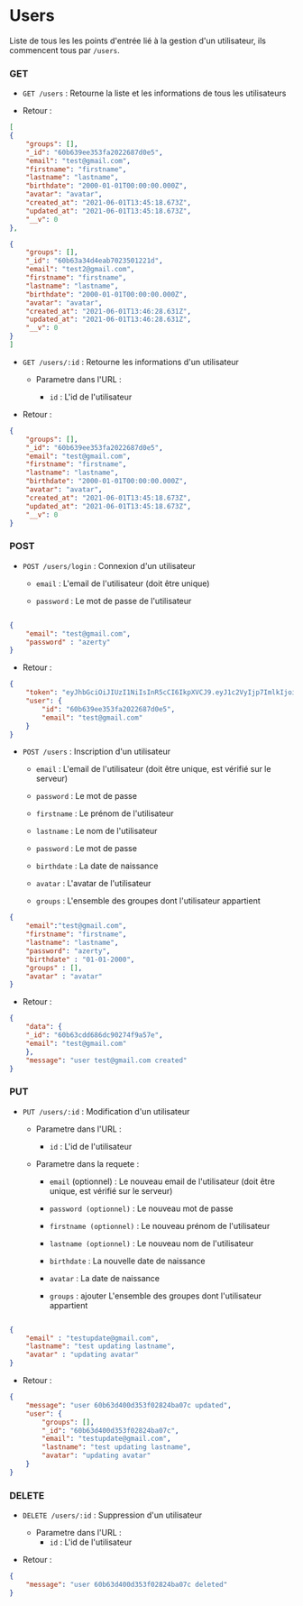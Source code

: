 # Users


Liste de tous les les points d'entrée lié à la gestion d'un utilisateur, ils commencent tous par `/users`.


### GET

-  `GET /users` : Retourne la liste et les informations de tous les utilisateurs

- Retour :
```json
[
{
	"groups": [],
	"_id": "60b639ee353fa2022687d0e5",
	"email": "test@gmail.com",
	"firstname": "firstname",
	"lastname": "lastname",
	"birthdate": "2000-01-01T00:00:00.000Z",
	"avatar": "avatar",
	"created_at": "2021-06-01T13:45:18.673Z",
	"updated_at": "2021-06-01T13:45:18.673Z",
	"__v": 0
},

{
	"groups": [],
	"_id": "60b63a34d4eab7023501221d",
	"email": "test2@gmail.com",
	"firstname": "firstname",
	"lastname": "lastname",
	"birthdate": "2000-01-01T00:00:00.000Z",
	"avatar": "avatar",
	"created_at": "2021-06-01T13:46:28.631Z",
	"updated_at": "2021-06-01T13:46:28.631Z",
	"__v": 0
}
]
```

-  `GET /users/:id` : Retourne les informations d'un utilisateur

  

	- Parametre dans l'URL :

		-  `id` : L'id de l'utilisateur

  

- Retour :
```json
{
	"groups": [],
	"_id": "60b639ee353fa2022687d0e5",
	"email": "test@gmail.com",
	"firstname": "firstname",
	"lastname": "lastname",
	"birthdate": "2000-01-01T00:00:00.000Z",
	"avatar": "avatar",
	"created_at": "2021-06-01T13:45:18.673Z",
	"updated_at": "2021-06-01T13:45:18.673Z",
	"__v": 0
}
```
  

### POST

  

-  `POST /users/login` : Connexion d'un utilisateur

	-  `email` : L'email de l'utilisateur (doit être unique)

	-  `password` : Le mot de passe de l'utilisateur

  

```json

{
	"email": "test@gmail.com",
	"password" : "azerty"
}

```

  

- Retour :

  

```json
{
	"token": "eyJhbGciOiJIUzI1NiIsInR5cCI6IkpXVCJ9.eyJ1c2VyIjp7ImlkIjoiNjBiNjM5ZWUzNTNmYTIwMjI2ODdkMGU1IiwiZW1haWwiOiJ0ZXN0QGdtYWlsLmNvbSJ9LCJpYXQiOjE2MjI1NTUzNzcsImV4cCI6MTYyNTE0NzM3N30.4sqMSNzR1IKv04erwkO9Hg8L-SLqgOlRBsmeAxRdYJk",
	"user": {
		"id": "60b639ee353fa2022687d0e5",
		"email": "test@gmail.com"
	}
}

```

  

-  `POST /users` : Inscription d'un utilisateur

	-  `email` : L'email de l'utilisateur (doit être unique, est vérifié sur le serveur)

	-  `password` : Le mot de passe

	-  `firstname` : Le prénom de l'utilisateur

	- `lastname` : Le nom de l'utilisateur

	-  `password` : Le mot de passe

	-   `birthdate` : La date de naissance
 
	-   `avatar` : L'avatar de l'utilisateur

	-   `groups` : L'ensemble des groupes dont l'utilisateur appartient

```json
{
	"email":"test@gmail.com",
	"firstname": "firstname",
	"lastname": "lastname",
	"password": "azerty",
	"birthdate" : "01-01-2000",
	"groups" : [],
	"avatar" : "avatar"
}
```

- Retour :

```json
{
	"data": {
	"_id": "60b63cdd686dc90274f9a57e",
	"email": "test@gmail.com"
	},
	"message": "user test@gmail.com created"
}

```

  
  

### PUT
 

-  `PUT /users/:id` : Modification d'un utilisateur 

  
	- Parametre dans l'URL :
		-  `id` : L'id de l'utilisateur
		
	- Parametre dans la requete :
		- `email` (optionnel) : Le nouveau email de l'utilisateur (doit être unique, est vérifié sur le serveur)

		-  `password (optionnel)` : Le nouveau mot de passe

		-  `firstname (optionnel)` : Le nouveau prénom de l'utilisateur

		- `lastname (optionnel)` : Le nouveau nom de l'utilisateur

		-   `birthdate` : La nouvelle date de naissance
 
		-   `avatar` : La date de naissance
		
		-   `groups` : ajouter L'ensemble des groupes dont l'utilisateur appartient


```json

{
	"email" : "testupdate@gmail.com",
	"lastname": "test updating lastname",
	"avatar" : "updating avatar"
}

```

  

- Retour :

  

```json
{
	"message": "user 60b63d400d353f02824ba07c updated",
	"user": {
		"groups": [],
		"_id": "60b63d400d353f02824ba07c",
		"email": "testupdate@gmail.com",
		"lastname": "test updating lastname",
		"avatar": "updating avatar"
	}
}
```

### DELETE

-  `DELETE /users/:id` : Suppression d'un utilisateur
	- Parametre dans l'URL :
		-  `id` : L'id de l'utilisateur
  

- Retour :

```json
{
	"message": "user 60b63d400d353f02824ba07c deleted"
}
```
